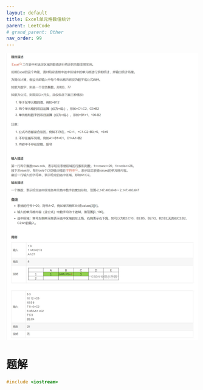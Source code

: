 ```yaml
---
layout: default
title: Excel单元格数值统计
parent: LeetCode
# grand_parent: Other
nav_order: 99
---
```




![](../../../assets/images/docs/001excel01.png)

# 题解
```c++
#include <iostream>
```